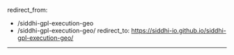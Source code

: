 redirect_from:
  - /siddhi-gpl-execution-geo
  - /siddhi-gpl-execution-geo/
redirect_to: https://siddhi-io.github.io/siddhi-gpl-execution-geo/
---
